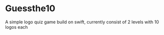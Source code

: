 # Guessthe10
A simple logo quiz game build on swift, currently consist of 2 levels with 10 logos each
